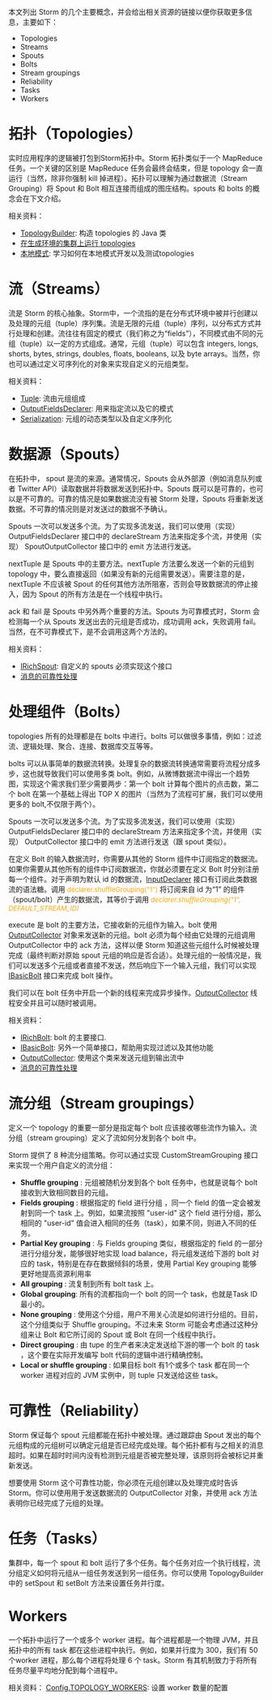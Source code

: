 本文列出 Storm 的几个主要概念，并会给出相关资源的链接以便你获取更多信息，主要如下：
* Topologies
* Streams
* Spouts
* Bolts
* Stream groupings
* Reliability
* Tasks
* Workers



# 拓扑（Topologies）
实时应用程序的逻辑被打包到Storm拓扑中。Storm 拓扑类似于一个 MapReduce 任务。一个关键的区别是 MapReduce 任务会最终会结束，但是 topology 会一直运行（当然，除非你强制 kill 掉进程）。拓扑可以理解为通过数据流（Stream Grouping）将 Spout 和 Bolt 相互连接而组成的图庄结构。spouts 和 bolts 的概念会在下文介绍。

相关资料：
* [TopologyBuilder][1]: 构造 topologies 的 Java 类
* [在生成环境的集群上运行 topologies][2]
* [本地模式][3]: 学习如何在本地模式开发以及测试topologies

# 流（Streams）
流是 Storm 的核心抽象。Storm中，一个流指的是在分布式环境中被并行创建以及处理的元组（tuple）序列集。流是无限的元组（tuple）序列，以分布式方式并行处理和创建。流往往有固定的模式（我们称之为“fields”），不同模式由不同的元组（tuple）以一定的方式组成。通常，元组（tuple）可以包含 integers, longs, shorts, bytes, strings, doubles, floats, booleans, 以及 byte arrays。当然，你也可以通过定义可序列化的对象来实现自定义的元组类型。

相关资料：
* [Tuple][4]: 流由元组组成
* [OutputFieldsDeclarer][5]: 用来指定流以及它的模式
* [Serialization][6]: 元组的动态类型以及自定义序列化

# 数据源（Spouts）
在拓扑中， spout 是流的来源。通常情况，Spouts 会从外部源（例如消息队列或者 Twitter API）读取数据并将数据发送到拓扑中。Spouts 既可以是可靠的，也可以是不可靠的。可靠的情况是如果数据流没有被 Storm 处理，Spouts 将重新发送数据。不可靠的情况则是对发送过的数据不予确认。

Spouts 一次可以发送多个流。为了实现多流发送，我们可以使用（实现）  OutputFieldsDeclarer 接口中的 declareStream 方法来指定多个流，并使用（实现）  SpoutOutputCollector 接口中的 emit 方法进行发送。

nextTuple 是 Spouts 中的主要方法。nextTuple 方法要么发送一个新的元组到 topology 中，要么直接返回（如果没有新的元组需要发送）。需要注意的是，nextTuple 不应该被 Spout 的任何其他方法所阻塞，否则会导致数据流的停止接入，因为 Spout 的所有方法是在一个线程中执行。

ack 和 fail 是 Spouts 中另外两个重要的方法。Spouts 为可靠模式时，Storm 会检测每一个从 Spouts 发送出去的元组是否成功，成功调用 ack，失败调用 fail。当然，在不可靠模式下，是不会调用这两个方法的。

相关资料：
* [IRichSpout][7]: 自定义的 spouts 必须实现这个接口
* [消息的可靠性处理][8]

# 处理组件（Bolts）
topologies 所有的处理都是在 bolts 中进行。bolts 可以做很多事情，例如：过滤流、逻辑处理、聚合、连接、数据库交互等等。

bolts 可以从事简单的数据流转换。处理复杂的数据流转换通常需要将流程分成多步，这也就导致我们可以使用多类 bolt。例如，从微博数据流中得出一个趋势图，实现这个需求我们至少需要两步：第一个 bolt 计算每个图片的点击数，第二个 bolt 在第一个基础上得出 TOP X 的图片（当然为了流程可扩展，我们可以使用更多的 bolt,不仅限于两个）。

Spouts 一次可以发送多个流。为了实现多流发送，我们可以使用（实现）  OutputFieldsDeclarer 接口中的 declareStream 方法来指定多个流，并使用（实现）  OutputCollector 接口中的 emit 方法进行发送（跟 spout 类似）。

在定义 Bolt 的输入数据流时，你需要从其他的 Storm 组件中订阅指定的数据流。如果你需要从其他所有的组件中订阅数据流，你就必须要在定义 Bolt 时分别注册每一个组件。对于声明为默认 id 的数据流，[InputDeclarer][9] 接口有订阅此类数据流的语法糖。调用 <font color=orange size=2 >declarer.shuffleGrouping("1") </font> 将订阅来自 id 为“1” 的组件（spout/bolt）产生的数据流，其等价于调用 <font color=orange size=2 >_declarer.shuffleGrouping("1", DEFAULT_STREAM_ID)_</font>

execute 是 bolt 的主要方法，它接收新的元组作为输入。bolt 使用 [OutputCollector][10] 对象来发送新的元组。bolt 必须为每个经由它处理的元组调用 OutputCollector 中的 ack 方法，这样以便 Storm 知道这些元组什么时候被处理完成（最终判断对原始 spout 元组的响应是否合适）。处理元组的一般情况是，我们可以发送多个元组或者直接不发送，然后响应下一个输入元组，我们可以实现 [IBasicBolt][11] 接口来完成 bolt 操作。

我们可以在 bolt 任务中开启一个新的线程来完成异步操作。[OutputCollector][12] 线程安全并且可以随时被调用。

相关资料：
* [IRichBolt][7]: bolt 的主要接口.
* [IBasicBolt][11]: 另外一个简单接口，帮助用实现过滤以及其他功能
* [OutputCollector][12]: 使用这个类来发送元组到输出流中
* [消息的可靠性处理][8]


# 流分组（Stream groupings）
定义一个 topology 的重要一部分是指定每个 bolt 应该接收哪些流作为输入。流分组（stream grouping）定义了流如何分发到各个 bolt 中。

Storm 提供了 8 种流分组策略。你可以通过实现 CustomStreamGrouping 接口来实现一个用户自定义的流分组：
* **Shuffle grouping** : 元组被随机分发到各个 bolt 任务中，也就是说每个 bolt 接收到大致相同数目的元组。
* **Fields grouping** : 根据指定的 field 进行分组 ，同一个 field 的值一定会被发射到同一个 task 上。例如，如果流按照 "user-id" 这个 field 进行分组，那么相同的 "user-id" 值会进入相同的任务（task），如果不同，则进入不同的任务。
* **Partial Key grouping** : 与 Fields grouping 类似，根据指定的 field 的一部分进行分组分发，能够很好地实现 load balance，将元组发送给下游的 bolt 对应的 task，特别是在存在数据倾斜的场景，使用 Partial Key grouping 能够更好地提高资源利用率
* **All grouping** : 流复制到所有 bolt task 上。
* **Global grouping**: 所有的流都指向一个 bolt 的同一个 task，也就是Task ID最小的。
* **None grouping** : 使用这个分组，用户不用关心流是如何进行分组的。目前，这个分组类似于 Shuffle grouping。不过未来 Storm 可能会考虑通过这种分组来让 Bolt 和它所订阅的 Spout 或 Bolt 在同一个线程中执行。 
* **Direct grouping** : 由 tupe 的生产者来决定发送给下游的哪一个 bolt 的 task ，这个要在实际开发编写 bolt 代码的逻辑中进行精确控制。
* **Local or shuffle grouping** : 如果目标 bolt 有1个或多个 task 都在同一个 worker 进程对应的 JVM 实例中，则 tuple 只发送给这些 task。

# 可靠性（Reliability）
Storm 保证每个 spout 元组都能在拓扑中被处理。通过跟踪由 Spout 发出的每个元组构成的元组树可以确定元组是否已经完成处理。每个拓扑都有与之相关的消息超时。如果在超时时间内没有检测到元组是否被完整处理，该原则将会被标记并重新发送。

想要使用 Storm 这个可靠性功能，你必须在元组创建以及处理完成时告诉 Storm。你可以使用用于发送数据流的 OutputCollector  对象，并使用 ack 方法表明你已经完成了元组的处理。

# 任务（Tasks）
集群中，每一个 spout 和 bolt 运行了多个任务。每个任务对应一个执行线程，流分组定义如何将元组从一组任务发送到另一组任务。你可以使用 TopologyBuilder 中的 setSpout 和 setBolt 方法来设置任务并行度。

# Workers
一个拓扑中运行了一个或多个 worker 进程。每个进程都是一个物理 JVM，并且拓扑中的所有 task 都在这些进程中执行。例如，如果并行度为 300，我们有 50 个worker 进程，那么每个进程将处理 6 个 task。Storm 有其机制致力于将所有任务尽量平均地分配到每个进程中。

相关资料：
[Config.TOPOLOGY_WORKERS][13]: 设置 worker 数量的配置

[1]: http://storm.apache.org/releases/1.0.6/javadocs/org/apache/storm/topology/TopologyBuilder.html
[2]: http://storm.apache.org/releases/1.0.6/Running-topologies-on-a-production-cluster.html
[3]: http://storm.apache.org/releases/1.0.6/Local-mode.html
[4]: http://storm.apache.org/releases/1.0.6/javadocs/org/apache/storm/tuple/Tuple.html
[5]: http://storm.apache.org/releases/1.0.6/javadocs/org/apache/storm/topology/OutputFieldsDeclarer.html
[6]: http://storm.apache.org/releases/1.0.6/Serialization.html
[7]: http://storm.apache.org/releases/1.0.6/javadocs/org/apache/storm/topology/IRichSpout.html
[8]: http://storm.apache.org/releases/1.0.6/Guaranteeing-message-processing.html
[9]: http://storm.apache.org/releases/1.0.6/javadocs/org/apache/storm/topology/InputDeclarer.html
[10]: http://storm.apache.org/releases/1.0.6/javadocs/org/apache/storm/task/OutputCollector.html
[11]: http://storm.apache.org/releases/1.0.6/javadocs/org/apache/storm/topology/IBasicBolt.html
[12]: http://storm.apache.org/releases/1.0.6/javadocs/org/apache/storm/task/OutputCollector.html
[13]: http://storm.apache.org/releases/1.0.6/javadocs/org/apache/storm/Config.html#TOPOLOGY_WORKERS


